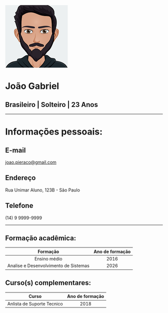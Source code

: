 <picture>
  <source media="(prefers-color-scheme: dark)" srcset="https://github.com/joao-pieraco/curriculo/blob/b4a0bf7250011d0aabb907c6364a99b0feb17224/avatar-gratuit2.png">
  <source media="(prefers-color-scheme: light)" srcset="https://github.com/joao-pieraco/curriculo/blob/b4a0bf7250011d0aabb907c6364a99b0feb17224/avatar-gratuit2.png">
  <img alt="Shows an illustrated sun in light mode and a moon with stars in dark mode." src="https://github.com/joao-pieraco/curriculo/blob/b4a0bf7250011d0aabb907c6364a99b0feb17224/avatar-gratuit2.png">
</picture> 

# João Gabriel

## Brasileiro | Solteiro | 23 Anos

---
# Informações pessoais:
## E-mail
joao.pieraco@gmail.com

## Endereço
Rua Unimar Aluno, 123B - São Paulo

## Telefone
(14) 9 9999-9999

 ---
## Formação acadêmica:
| Formação | Ano de formação |
|:--------:|:---------------:|
| Ensino médio                          | 2016  |
| Analise e Desenvolvimento de Sistemas | 2026  |

## Curso(s) complementares:
| Curso | Ano de formação |
|:-----:|:---------------:|
| Anlista de Suporte Tecnico | 2018 |